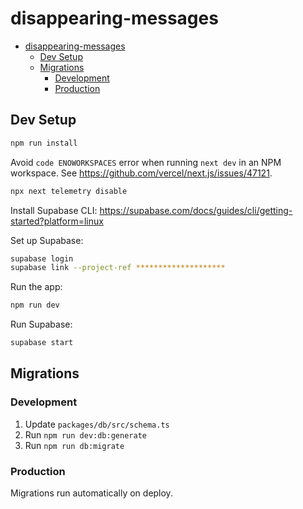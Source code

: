# disappearing-messages

- [disappearing-messages](#disappearing-messages)
  - [Dev Setup](#dev-setup)
  - [Migrations](#migrations)
    - [Development](#development)
    - [Production](#production)

## Dev Setup

```sh
npm run install
```

Avoid `code ENOWORKSPACES` error when running `next dev` in an NPM workspace. See <https://github.com/vercel/next.js/issues/47121>.

```sh
npx next telemetry disable
```

Install Supabase CLI: <https://supabase.com/docs/guides/cli/getting-started?platform=linux>

Set up Supabase:

```sh
supabase login
supabase link --project-ref ********************
```

Run the app:

```sh
npm run dev
```

Run Supabase:

```sh
supabase start
```

## Migrations

### Development

1. Update `packages/db/src/schema.ts`
2. Run `npm run dev:db:generate`
3. Run `npm run db:migrate`

### Production

Migrations run automatically on deploy.
